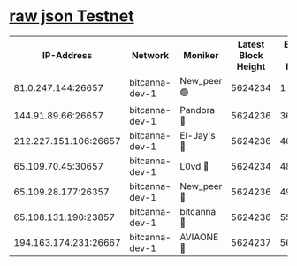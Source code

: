[raw json Testnet](https://rpc-check.bcat.stavr.tech/bcat/rpc-bcat-result.json)
=


<table><tr><th>IP-Address</th><th>Network</th><th>Moniker</th><th>Latest Block Height</th><th>Earliest Block Height</th><th>Catching Up</th><th>Tx Index</th><th>Voting Power</th><th>Scan Time</th></tr><tr><td>81.0.247.144:26657</td><td>bitcanna-dev-1</td><td>New_peer 🟢</td><td>5624234</td><td>1</td><td>False</td><td>on</td><td>0</td><td>2023-12-22T12:05:58.283447761UTC</td></tr><tr><td>144.91.89.66:26657</td><td>bitcanna-dev-1</td><td>Pandora 🔴</td><td>5624236</td><td>3675711</td><td>False</td><td>on</td><td>2096387</td><td>2023-12-22T12:06:08.592039029UTC</td></tr><tr><td>212.227.151.106:26657</td><td>bitcanna-dev-1</td><td>El-Jay's 🔴</td><td>5624236</td><td>4670391</td><td>False</td><td>on</td><td>2218164</td><td>2023-12-22T12:06:05.282789228UTC</td></tr><tr><td>65.109.70.45:30657</td><td>bitcanna-dev-1</td><td>L0vd 🔴</td><td>5624234</td><td>4828155</td><td>False</td><td>on</td><td>7920</td><td>2023-12-22T12:05:58.760823303UTC</td></tr><tr><td>65.109.28.177:26357</td><td>bitcanna-dev-1</td><td>New_peer 🔴</td><td>5624236</td><td>4952911</td><td>False</td><td>on</td><td>2237067</td><td>2023-12-22T12:06:05.670004266UTC</td></tr><tr><td>65.108.131.190:23857</td><td>bitcanna-dev-1</td><td>bitcanna 🔴</td><td>5624236</td><td>5524236</td><td>False</td><td>off</td><td>82368</td><td>2023-12-22T12:06:06.121345674UTC</td></tr><tr><td>194.163.174.231:26667</td><td>bitcanna-dev-1</td><td>AVIAONE 🔴</td><td>5624237</td><td>5615951</td><td>False</td><td>on</td><td>1949865</td><td>2023-12-22T12:06:11.329252268UTC</td></tr></table>